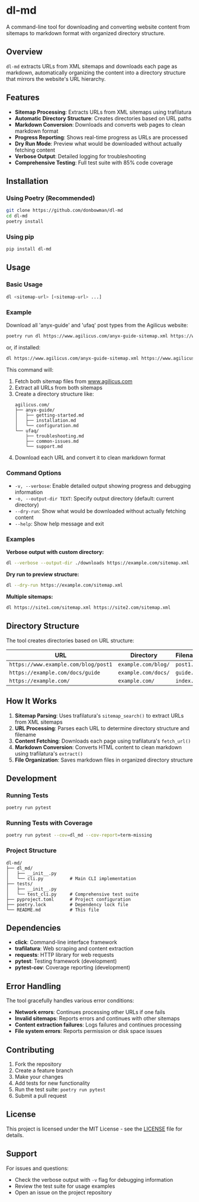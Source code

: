 # dl-md

A command-line tool for downloading and converting website content from sitemaps to markdown format with organized directory structure.

## Overview

`dl-md` extracts URLs from XML sitemaps and downloads each page as markdown, automatically organizing the content into a directory structure that mirrors the website's URL hierarchy.

## Features

- **Sitemap Processing**: Extracts URLs from XML sitemaps using trafilatura
- **Automatic Directory Structure**: Creates directories based on URL paths
- **Markdown Conversion**: Downloads and converts web pages to clean markdown format
- **Progress Reporting**: Shows real-time progress as URLs are processed
- **Dry Run Mode**: Preview what would be downloaded without actually fetching content
- **Verbose Output**: Detailed logging for troubleshooting
- **Comprehensive Testing**: Full test suite with 85% code coverage

## Installation

### Using Poetry (Recommended)

```bash
git clone https://github.com/donbowman/dl-md
cd dl-md
poetry install
```

### Using pip

```bash
pip install dl-md
```

## Usage

### Basic Usage

```bash
dl <sitemap-url> [<sitemap-url> ...]
```

### Example

Download all 'anyx-guide' and 'ufaq' post types from the Agilicus website:

```bash
poetry run dl https://www.agilicus.com/anyx-guide-sitemap.xml https://www.agilicus.com/ufaq-sitemap.xml
```

or, if installed:
```bash
dl https://www.agilicus.com/anyx-guide-sitemap.xml https://www.agilicus.com/ufaq-sitemap.xml
```

This command will:
1. Fetch both sitemap files from www.agilicus.com
2. Extract all URLs from both sitemaps
3. Create a directory structure like:
   ```
   agilicus.com/
   ├── anyx-guide/
   │   ├── getting-started.md
   │   ├── installation.md
   │   └── configuration.md
   └── ufaq/
       ├── troubleshooting.md
       ├── common-issues.md
       └── support.md
   ```
4. Download each URL and convert it to clean markdown format

### Command Options

- `-v, --verbose`: Enable detailed output showing progress and debugging information
- `-o, --output-dir TEXT`: Specify output directory (default: current directory)
- `--dry-run`: Show what would be downloaded without actually fetching content
- `--help`: Show help message and exit

### Examples

**Verbose output with custom directory:**
```bash
dl --verbose --output-dir ./downloads https://example.com/sitemap.xml
```

**Dry run to preview structure:**
```bash
dl --dry-run https://example.com/sitemap.xml
```

**Multiple sitemaps:**
```bash
dl https://site1.com/sitemap.xml https://site2.com/sitemap.xml
```

## Directory Structure

The tool creates directories based on URL structure:

| URL | Directory | Filename |
|-----|-----------|----------|
| `https://www.example.com/blog/post1` | `example.com/blog/` | `post1.md` |
| `https://example.com/docs/guide` | `example.com/docs/` | `guide.md` |
| `https://example.com/` | `example.com/` | `index.md` |

## How It Works

1. **Sitemap Parsing**: Uses trafilatura's `sitemap_search()` to extract URLs from XML sitemaps
2. **URL Processing**: Parses each URL to determine directory structure and filename
3. **Content Fetching**: Downloads each page using trafilatura's `fetch_url()`
4. **Markdown Conversion**: Converts HTML content to clean markdown using trafilatura's `extract()`
5. **File Organization**: Saves markdown files in organized directory structure

## Development

### Running Tests

```bash
poetry run pytest
```

### Running Tests with Coverage

```bash
poetry run pytest --cov=dl_md --cov-report=term-missing
```

### Project Structure

```
dl-md/
├── dl_md/
│   ├── __init__.py
│   └── cli.py          # Main CLI implementation
├── tests/
│   ├── __init__.py
│   └── test_cli.py     # Comprehensive test suite
├── pyproject.toml      # Project configuration
├── poetry.lock         # Dependency lock file
└── README.md           # This file
```

## Dependencies

- **click**: Command-line interface framework
- **trafilatura**: Web scraping and content extraction
- **requests**: HTTP library for web requests
- **pytest**: Testing framework (development)
- **pytest-cov**: Coverage reporting (development)

## Error Handling

The tool gracefully handles various error conditions:

- **Network errors**: Continues processing other URLs if one fails
- **Invalid sitemaps**: Reports errors and continues with other sitemaps
- **Content extraction failures**: Logs failures and continues processing
- **File system errors**: Reports permission or disk space issues

## Contributing

1. Fork the repository
2. Create a feature branch
3. Make your changes
4. Add tests for new functionality
5. Run the test suite: `poetry run pytest`
6. Submit a pull request

## License

This project is licensed under the MIT License - see the [LICENSE](LICENSE) file for details.

## Support

For issues and questions:
- Check the verbose output with `-v` flag for debugging information
- Review the test suite for usage examples
- Open an issue on the project repository
